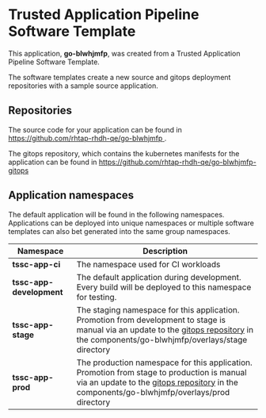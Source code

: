 # Trusted Application Pipeline Software Template

This application, **go-blwhjmfp**, was created from a Trusted Application Pipeline Software Template.

The software templates create a new source and gitops deployment repositories with a sample source application. 

## Repositories

The source code for your application can be found in [https://github.com/rhtap-rhdh-qe/go-blwhjmfp ](https://github.com/rhtap-rhdh-qe/go-blwhjmfp ).
 
The gitops repository, which contains the kubernetes manifests for the application can be found in 
[https://github.com/rhtap-rhdh-qe/go-blwhjmfp-gitops ](https://github.com/rhtap-rhdh-qe/go-blwhjmfp-gitops ) 

## Application namespaces 

The default application will be found in the following namespaces. Applications can be deployed into unique namespaces or multiple software templates can also bet generated into the same group namespaces.  

|  Namespace   |  Description   |  
| -------- | -------- |
| **tssc-app-ci** | The namespace used for CI workloads |
| **tssc-app-development** | The default application during development. Every build will be deployed to this namespace for testing. |
| **tssc-app-stage** | The staging namespace for this application. Promotion from development to stage is manual via an update to the [gitops repository](https://github.com/rhtap-rhdh-qe/go-blwhjmfp-gitops ) in the components/go-blwhjmfp/overlays/stage directory |
| **tssc-app-prod** | The production namespace for this application. Promotion from stage to production is manual via an update to the [gitops repository](https://github.com/rhtap-rhdh-qe/go-blwhjmfp-gitops ) in the components/go-blwhjmfp/overlays/prod directory |
